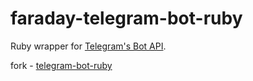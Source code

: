 # faraday-telegram-bot-ruby

Ruby wrapper for [Telegram's Bot API](https://core.telegram.org/bots/api).

fork - [telegram-bot-ruby](https://github.com/atipugin/telegram-bot-ruby)
